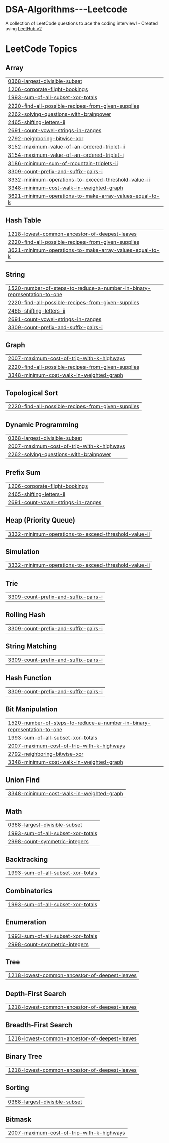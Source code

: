 # DSA-Algorithms---Leetcode
A collection of LeetCode questions to ace the coding interview! - Created using [LeetHub v2](https://github.com/arunbhardwaj/LeetHub-2.0)

<!---LeetCode Topics Start-->
# LeetCode Topics
## Array
|  |
| ------- |
| [0368-largest-divisible-subset](https://github.com/Ajayksoni98/DSA-Algorithms---Leetcode/tree/master/0368-largest-divisible-subset) |
| [1206-corporate-flight-bookings](https://github.com/Ajayksoni98/DSA-Algorithms---Leetcode/tree/master/1206-corporate-flight-bookings) |
| [1993-sum-of-all-subset-xor-totals](https://github.com/Ajayksoni98/DSA-Algorithms---Leetcode/tree/master/1993-sum-of-all-subset-xor-totals) |
| [2220-find-all-possible-recipes-from-given-supplies](https://github.com/Ajayksoni98/DSA-Algorithms---Leetcode/tree/master/2220-find-all-possible-recipes-from-given-supplies) |
| [2262-solving-questions-with-brainpower](https://github.com/Ajayksoni98/DSA-Algorithms---Leetcode/tree/master/2262-solving-questions-with-brainpower) |
| [2465-shifting-letters-ii](https://github.com/Ajayksoni98/DSA-Algorithms---Leetcode/tree/master/2465-shifting-letters-ii) |
| [2691-count-vowel-strings-in-ranges](https://github.com/Ajayksoni98/DSA-Algorithms---Leetcode/tree/master/2691-count-vowel-strings-in-ranges) |
| [2792-neighboring-bitwise-xor](https://github.com/Ajayksoni98/DSA-Algorithms---Leetcode/tree/master/2792-neighboring-bitwise-xor) |
| [3152-maximum-value-of-an-ordered-triplet-ii](https://github.com/Ajayksoni98/DSA-Algorithms---Leetcode/tree/master/3152-maximum-value-of-an-ordered-triplet-ii) |
| [3154-maximum-value-of-an-ordered-triplet-i](https://github.com/Ajayksoni98/DSA-Algorithms---Leetcode/tree/master/3154-maximum-value-of-an-ordered-triplet-i) |
| [3186-minimum-sum-of-mountain-triplets-ii](https://github.com/Ajayksoni98/DSA-Algorithms---Leetcode/tree/master/3186-minimum-sum-of-mountain-triplets-ii) |
| [3309-count-prefix-and-suffix-pairs-i](https://github.com/Ajayksoni98/DSA-Algorithms---Leetcode/tree/master/3309-count-prefix-and-suffix-pairs-i) |
| [3332-minimum-operations-to-exceed-threshold-value-ii](https://github.com/Ajayksoni98/DSA-Algorithms---Leetcode/tree/master/3332-minimum-operations-to-exceed-threshold-value-ii) |
| [3348-minimum-cost-walk-in-weighted-graph](https://github.com/Ajayksoni98/DSA-Algorithms---Leetcode/tree/master/3348-minimum-cost-walk-in-weighted-graph) |
| [3621-minimum-operations-to-make-array-values-equal-to-k](https://github.com/Ajayksoni98/DSA-Algorithms---Leetcode/tree/master/3621-minimum-operations-to-make-array-values-equal-to-k) |
## Hash Table
|  |
| ------- |
| [1218-lowest-common-ancestor-of-deepest-leaves](https://github.com/Ajayksoni98/DSA-Algorithms---Leetcode/tree/master/1218-lowest-common-ancestor-of-deepest-leaves) |
| [2220-find-all-possible-recipes-from-given-supplies](https://github.com/Ajayksoni98/DSA-Algorithms---Leetcode/tree/master/2220-find-all-possible-recipes-from-given-supplies) |
| [3621-minimum-operations-to-make-array-values-equal-to-k](https://github.com/Ajayksoni98/DSA-Algorithms---Leetcode/tree/master/3621-minimum-operations-to-make-array-values-equal-to-k) |
## String
|  |
| ------- |
| [1520-number-of-steps-to-reduce-a-number-in-binary-representation-to-one](https://github.com/Ajayksoni98/DSA-Algorithms---Leetcode/tree/master/1520-number-of-steps-to-reduce-a-number-in-binary-representation-to-one) |
| [2220-find-all-possible-recipes-from-given-supplies](https://github.com/Ajayksoni98/DSA-Algorithms---Leetcode/tree/master/2220-find-all-possible-recipes-from-given-supplies) |
| [2465-shifting-letters-ii](https://github.com/Ajayksoni98/DSA-Algorithms---Leetcode/tree/master/2465-shifting-letters-ii) |
| [2691-count-vowel-strings-in-ranges](https://github.com/Ajayksoni98/DSA-Algorithms---Leetcode/tree/master/2691-count-vowel-strings-in-ranges) |
| [3309-count-prefix-and-suffix-pairs-i](https://github.com/Ajayksoni98/DSA-Algorithms---Leetcode/tree/master/3309-count-prefix-and-suffix-pairs-i) |
## Graph
|  |
| ------- |
| [2007-maximum-cost-of-trip-with-k-highways](https://github.com/Ajayksoni98/DSA-Algorithms---Leetcode/tree/master/2007-maximum-cost-of-trip-with-k-highways) |
| [2220-find-all-possible-recipes-from-given-supplies](https://github.com/Ajayksoni98/DSA-Algorithms---Leetcode/tree/master/2220-find-all-possible-recipes-from-given-supplies) |
| [3348-minimum-cost-walk-in-weighted-graph](https://github.com/Ajayksoni98/DSA-Algorithms---Leetcode/tree/master/3348-minimum-cost-walk-in-weighted-graph) |
## Topological Sort
|  |
| ------- |
| [2220-find-all-possible-recipes-from-given-supplies](https://github.com/Ajayksoni98/DSA-Algorithms---Leetcode/tree/master/2220-find-all-possible-recipes-from-given-supplies) |
## Dynamic Programming
|  |
| ------- |
| [0368-largest-divisible-subset](https://github.com/Ajayksoni98/DSA-Algorithms---Leetcode/tree/master/0368-largest-divisible-subset) |
| [2007-maximum-cost-of-trip-with-k-highways](https://github.com/Ajayksoni98/DSA-Algorithms---Leetcode/tree/master/2007-maximum-cost-of-trip-with-k-highways) |
| [2262-solving-questions-with-brainpower](https://github.com/Ajayksoni98/DSA-Algorithms---Leetcode/tree/master/2262-solving-questions-with-brainpower) |
## Prefix Sum
|  |
| ------- |
| [1206-corporate-flight-bookings](https://github.com/Ajayksoni98/DSA-Algorithms---Leetcode/tree/master/1206-corporate-flight-bookings) |
| [2465-shifting-letters-ii](https://github.com/Ajayksoni98/DSA-Algorithms---Leetcode/tree/master/2465-shifting-letters-ii) |
| [2691-count-vowel-strings-in-ranges](https://github.com/Ajayksoni98/DSA-Algorithms---Leetcode/tree/master/2691-count-vowel-strings-in-ranges) |
## Heap (Priority Queue)
|  |
| ------- |
| [3332-minimum-operations-to-exceed-threshold-value-ii](https://github.com/Ajayksoni98/DSA-Algorithms---Leetcode/tree/master/3332-minimum-operations-to-exceed-threshold-value-ii) |
## Simulation
|  |
| ------- |
| [3332-minimum-operations-to-exceed-threshold-value-ii](https://github.com/Ajayksoni98/DSA-Algorithms---Leetcode/tree/master/3332-minimum-operations-to-exceed-threshold-value-ii) |
## Trie
|  |
| ------- |
| [3309-count-prefix-and-suffix-pairs-i](https://github.com/Ajayksoni98/DSA-Algorithms---Leetcode/tree/master/3309-count-prefix-and-suffix-pairs-i) |
## Rolling Hash
|  |
| ------- |
| [3309-count-prefix-and-suffix-pairs-i](https://github.com/Ajayksoni98/DSA-Algorithms---Leetcode/tree/master/3309-count-prefix-and-suffix-pairs-i) |
## String Matching
|  |
| ------- |
| [3309-count-prefix-and-suffix-pairs-i](https://github.com/Ajayksoni98/DSA-Algorithms---Leetcode/tree/master/3309-count-prefix-and-suffix-pairs-i) |
## Hash Function
|  |
| ------- |
| [3309-count-prefix-and-suffix-pairs-i](https://github.com/Ajayksoni98/DSA-Algorithms---Leetcode/tree/master/3309-count-prefix-and-suffix-pairs-i) |
## Bit Manipulation
|  |
| ------- |
| [1520-number-of-steps-to-reduce-a-number-in-binary-representation-to-one](https://github.com/Ajayksoni98/DSA-Algorithms---Leetcode/tree/master/1520-number-of-steps-to-reduce-a-number-in-binary-representation-to-one) |
| [1993-sum-of-all-subset-xor-totals](https://github.com/Ajayksoni98/DSA-Algorithms---Leetcode/tree/master/1993-sum-of-all-subset-xor-totals) |
| [2007-maximum-cost-of-trip-with-k-highways](https://github.com/Ajayksoni98/DSA-Algorithms---Leetcode/tree/master/2007-maximum-cost-of-trip-with-k-highways) |
| [2792-neighboring-bitwise-xor](https://github.com/Ajayksoni98/DSA-Algorithms---Leetcode/tree/master/2792-neighboring-bitwise-xor) |
| [3348-minimum-cost-walk-in-weighted-graph](https://github.com/Ajayksoni98/DSA-Algorithms---Leetcode/tree/master/3348-minimum-cost-walk-in-weighted-graph) |
## Union Find
|  |
| ------- |
| [3348-minimum-cost-walk-in-weighted-graph](https://github.com/Ajayksoni98/DSA-Algorithms---Leetcode/tree/master/3348-minimum-cost-walk-in-weighted-graph) |
## Math
|  |
| ------- |
| [0368-largest-divisible-subset](https://github.com/Ajayksoni98/DSA-Algorithms---Leetcode/tree/master/0368-largest-divisible-subset) |
| [1993-sum-of-all-subset-xor-totals](https://github.com/Ajayksoni98/DSA-Algorithms---Leetcode/tree/master/1993-sum-of-all-subset-xor-totals) |
| [2998-count-symmetric-integers](https://github.com/Ajayksoni98/DSA-Algorithms---Leetcode/tree/master/2998-count-symmetric-integers) |
## Backtracking
|  |
| ------- |
| [1993-sum-of-all-subset-xor-totals](https://github.com/Ajayksoni98/DSA-Algorithms---Leetcode/tree/master/1993-sum-of-all-subset-xor-totals) |
## Combinatorics
|  |
| ------- |
| [1993-sum-of-all-subset-xor-totals](https://github.com/Ajayksoni98/DSA-Algorithms---Leetcode/tree/master/1993-sum-of-all-subset-xor-totals) |
## Enumeration
|  |
| ------- |
| [1993-sum-of-all-subset-xor-totals](https://github.com/Ajayksoni98/DSA-Algorithms---Leetcode/tree/master/1993-sum-of-all-subset-xor-totals) |
| [2998-count-symmetric-integers](https://github.com/Ajayksoni98/DSA-Algorithms---Leetcode/tree/master/2998-count-symmetric-integers) |
## Tree
|  |
| ------- |
| [1218-lowest-common-ancestor-of-deepest-leaves](https://github.com/Ajayksoni98/DSA-Algorithms---Leetcode/tree/master/1218-lowest-common-ancestor-of-deepest-leaves) |
## Depth-First Search
|  |
| ------- |
| [1218-lowest-common-ancestor-of-deepest-leaves](https://github.com/Ajayksoni98/DSA-Algorithms---Leetcode/tree/master/1218-lowest-common-ancestor-of-deepest-leaves) |
## Breadth-First Search
|  |
| ------- |
| [1218-lowest-common-ancestor-of-deepest-leaves](https://github.com/Ajayksoni98/DSA-Algorithms---Leetcode/tree/master/1218-lowest-common-ancestor-of-deepest-leaves) |
## Binary Tree
|  |
| ------- |
| [1218-lowest-common-ancestor-of-deepest-leaves](https://github.com/Ajayksoni98/DSA-Algorithms---Leetcode/tree/master/1218-lowest-common-ancestor-of-deepest-leaves) |
## Sorting
|  |
| ------- |
| [0368-largest-divisible-subset](https://github.com/Ajayksoni98/DSA-Algorithms---Leetcode/tree/master/0368-largest-divisible-subset) |
## Bitmask
|  |
| ------- |
| [2007-maximum-cost-of-trip-with-k-highways](https://github.com/Ajayksoni98/DSA-Algorithms---Leetcode/tree/master/2007-maximum-cost-of-trip-with-k-highways) |
<!---LeetCode Topics End-->